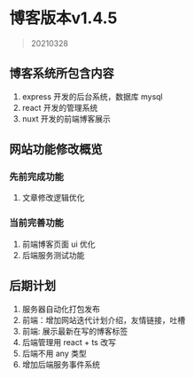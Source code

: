 # 博客版本v1.4.5
> 20210328

## 博客系统所包含内容
1. express 开发的后台系统，数据库 mysql
2. react 开发的管理系统
3. nuxt 开发的前端博客展示

## 网站功能修改概览
### 先前完成功能
1. 文章修改逻辑优化

### 当前完善功能
1. 前端博客页面 ui 优化
2. 后端服务测试功能

## 后期计划
1. 服务器自动化打包发布
2. 前端：增加网站迭代计划介绍，友情链接，吐槽
3. 前端: 展示最新在写的博客标签
4. 后端管理用 react + ts 改写
5. 后端不用 any 类型
6. 增加后端服务事件系统

